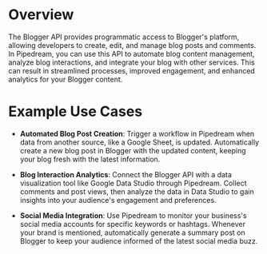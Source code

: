 # Overview

The Blogger API provides programmatic access to Blogger's platform, allowing developers to create, edit, and manage blog posts and comments. In Pipedream, you can use this API to automate blog content management, analyze blog interactions, and integrate your blog with other services. This can result in streamlined processes, improved engagement, and enhanced analytics for your Blogger content.

# Example Use Cases

- **Automated Blog Post Creation**: Trigger a workflow in Pipedream when data from another source, like a Google Sheet, is updated. Automatically create a new blog post in Blogger with the updated content, keeping your blog fresh with the latest information.

- **Blog Interaction Analytics**: Connect the Blogger API with a data visualization tool like Google Data Studio through Pipedream. Collect comments and post views, then analyze the data in Data Studio to gain insights into your audience's engagement and preferences.

- **Social Media Integration**: Use Pipedream to monitor your business's social media accounts for specific keywords or hashtags. Whenever your brand is mentioned, automatically generate a summary post on Blogger to keep your audience informed of the latest social media buzz.
